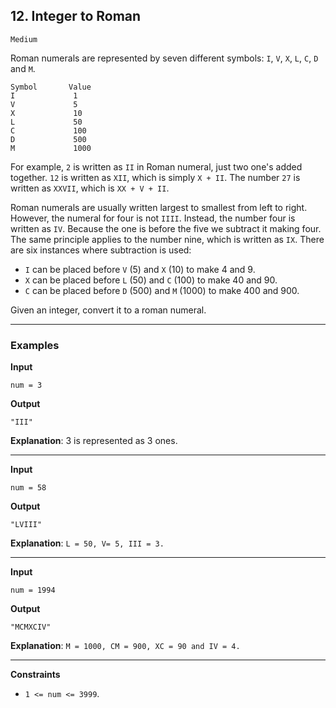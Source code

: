 ## 12. Integer to Roman

`Medium`

Roman numerals are represented by seven different symbols: `I`, `V`, `X`, `L`, `C`, `D` and `M`.


```
Symbol       Value
I             1
V             5
X             10
L             50
C             100
D             500
M             1000
```

For example, `2` is written as `II` in Roman numeral, just two one's added together. `12` is written as `XII`, which is simply `X + II`. The number `27` is written as `XXVII`, which is `XX + V + II`.

Roman numerals are usually written largest to smallest from left to right. However, the numeral for four is not `IIII`. Instead, the number four is written as `IV`. Because the one is before the five we subtract it making four. The same principle applies to the number nine, which is written as `IX`. There are six instances where subtraction is used:

* `I` can be placed before `V` (5) and `X` (10) to make 4 and 9. 
* `X` can be placed before `L` (50) and `C` (100) to make 40 and 90. 
* `C` can be placed before `D` (500) and `M` (1000) to make 400 and 900.

Given an integer, convert it to a roman numeral.

---

### Examples

**Input**
```
num = 3
```

**Output**
```
"III"
```

**Explanation**:  3 is represented as 3 ones.

---

**Input**
```
num = 58
```

**Output**
```
"LVIII"
```

**Explanation**: `L = 50, V= 5, III = 3.`

---

**Input**
```
num = 1994
```

**Output**
```
"MCMXCIV"
```

**Explanation**: `M = 1000, CM = 900, XC = 90 and IV = 4.`

---

**Constraints**
* `1 <= num <= 3999`.

